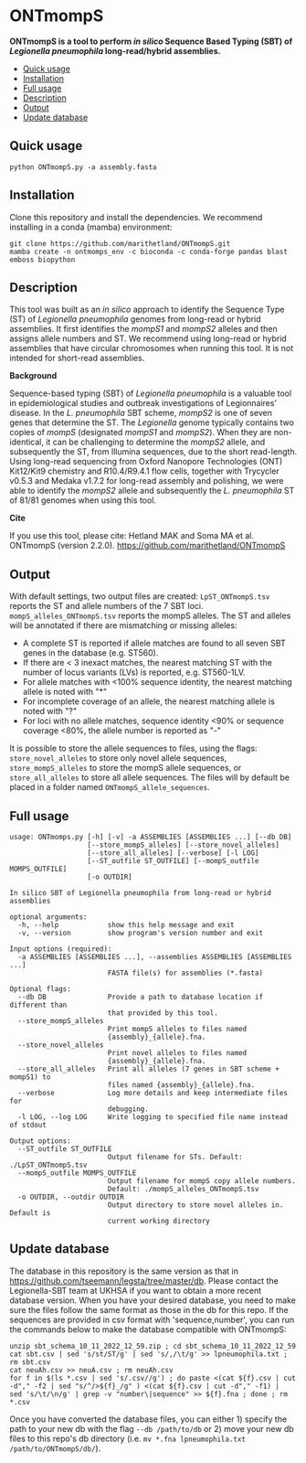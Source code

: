 # ONTmompS

**ONTmompS is a tool to perform _in silico_ Sequence Based Typing (SBT) of _Legionella pneumophila_ long-read/hybrid assemblies.**

* [Quick usage](#Quick-usage)
* [Installation](#Installation)
* [Full usage](#Full-usage)
* [Description](#Description)
* [Output](#Output)
* [Update database](#Update-database)

## Quick usage

```
python ONTmompS.py -a assembly.fasta
```

## Installation

Clone this repository and install the dependencies. We recommend installing in a conda (mamba) environment:

```
git clone https://github.com/marithetland/ONTmompS.git
mamba create -n ontmomps_env -c bioconda -c conda-forge pandas blast emboss biopython
```

## Description 
This tool was built as an _in silico_ approach to identify the Sequence Type (ST) of _Legionella pneumophila_ genomes from long-read or hybrid assemblies. It first identifies the _mompS1_ and _mompS2_ alleles and then assigns allele numbers and ST. We recommend using long-read or hybrid assemblies that have circular chromosomes when running this tool. It is not intended for short-read assemblies.

**Background**

Sequence-based typing (SBT) of _Legionella pneumophila_ is a valuable tool in epidemiological studies and outbreak investigations of Legionnaires’ disease. In the _L. pneumophila_ SBT scheme, _mompS2_ is one of seven genes that determine the ST. The _Legionella_ genome typically contains two copies of _mompS_ (designated _mompS1_ and _mompS2_). When they are non-identical, it can be challenging to determine the _mompS2_ allele, and subsequently the ST, from Illumina sequences, due to the short read-length. Using long-read sequencing from Oxford Nanopore Technologies (ONT) Kit12/Kit9 chemistry and R10.4/R9.4.1 flow cells, together with Trycycler v0.5.3 and Medaka v1.7.2 for long-read assembly and polishing, we were able to identify the _mompS2_ allele and subsequently the _L. pneumophila_ ST of 81/81 genomes when using this tool.

**Cite**

If you use this tool, please cite: Hetland MAK and Soma MA et al. ONTmompS (version 2.2.0). https://github.com/marithetland/ONTmompS


## Output
With default settings, two output files are created: `LpST_ONTmompS.tsv` reports the ST and allele numbers of the 7 SBT loci. `mompS_alleles_ONTmompS.tsv` reports the mompS alleles. The ST and alleles will be annotated if there are mismatching or missing alleles:

* A complete ST is reported if allele matches are found to all seven SBT genes in the database (e.g. ST560).
* If there are < 3 inexact matches, the nearest matching ST with the number of locus variants (LVs) is reported, e.g. ST560-1LV.
* For allele matches with <100% sequence identity, the nearest matching allele is noted with "*"
* For incomplete coverage of an allele, the nearest matching allele is noted with "?"
* For loci with no allele matches, sequence identity <90% or sequence coverage <80%, the allele number is reported as "-"

It is possible to store the allele sequences to files, using the flags: `store_novel_alleles` to store only novel allele sequences, `store_mompS_alleles` to store the mompS allele sequences, or `store_all_alleles` to store all allele sequences. The files will by default be placed in a folder named `ONTmompS_allele_sequences`.



## Full usage

```
usage: ONTmomps.py [-h] [-v] -a ASSEMBLIES [ASSEMBLIES ...] [--db DB]
                   [--store_mompS_alleles] [--store_novel_alleles]
                   [--store_all_alleles] [--verbose] [-l LOG]
                   [--ST_outfile ST_OUTFILE] [--mompS_outfile MOMPS_OUTFILE]
                   [-o OUTDIR]

In silico SBT of Legionella pneumophila from long-read or hybrid assemblies

optional arguments:
  -h, --help            show this help message and exit
  -v, --version         show program's version number and exit

Input options (required):
  -a ASSEMBLIES [ASSEMBLIES ...], --assemblies ASSEMBLIES [ASSEMBLIES ...]
                        FASTA file(s) for assemblies (*.fasta)

Optional flags:
  --db DB               Provide a path to database location if different than
                        that provided by this tool.
  --store_mompS_alleles
                        Print mompS alleles to files named
                        {assembly}_{allele}.fna.
  --store_novel_alleles
                        Print novel alleles to files named
                        {assembly}_{allele}.fna.
  --store_all_alleles   Print all alleles (7 genes in SBT scheme + mompS1) to
                        files named {assembly}_{allele}.fna.
  --verbose             Log more details and keep intermediate files for
                        debugging.
  -l LOG, --log LOG     Write logging to specified file name instead of stdout

Output options:
  --ST_outfile ST_OUTFILE
                        Output filename for STs. Default: ./LpST_ONTmompS.tsv
  --mompS_outfile MOMPS_OUTFILE
                        Output filename for mompS copy allele numbers.
                        Default: ./mompS_alleles_ONTmompS.tsv
  -o OUTDIR, --outdir OUTDIR
                        Output directory to store novel alleles in. Default is
                        current working directory
```

## Update database
The database in this repository is the same version as that in https://github.com/tseemann/legsta/tree/master/db. Please contact the Legionella-SBT team at UKHSA if you want to obtain a more recent database version. When you have your desired database, you need to make sure the files follow the same format as those in the db for this repo. If the sequences are provided in csv format with 'sequence,number', you can run the commands below to make the database compatible with ONTmompS:

```
unzip sbt_schema_10_11_2022_12_59.zip ; cd sbt_schema_10_11_2022_12_59 
cat sbt.csv | sed 's/st/ST/g' | sed 's/,/\t/g' >> lpneumophila.txt ; rm sbt.csv 
cat neuAh.csv >> neuA.csv ; rm neuAh.csv 
for f in $(ls *.csv | sed 's/.csv//g') ; do paste <(cat ${f}.csv | cut -d"," -f2 | sed "s/^/>${f}_/g" ) <(cat ${f}.csv | cut -d"," -f1) |  sed 's/\t/\n/g' | grep -v "number\|sequence" >> ${f}.fna ; done ; rm *.csv
```

Once you have converted the database files, you can either 1) specify the path to your new db with the flag `--db /path/to/db` or 2) move your new db files to this repo's db directory (i.e. `mv *.fna lpneumophila.txt /path/to/ONTmompS/db/`). 